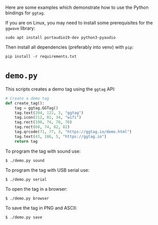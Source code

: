 Here are some examples which demonstrate how to use the Python bindings for `ggtag`.

If you are on Linux, you may need to install some prerequisites for the `ggwave` library:

```
sudo apt install portaudio19-dev python3-pyaudio
```

Then install all dependencies (preferably into venv) with `pip`:

```
pip install -r requirements.txt
```

# `demo.py`
This scripts creates a demo tag using the `ggtag` API:
```python
# Create a demo tag
def create_tag():
    tag = ggtag.GGTag()
    tag.text(204, 122, 3, "ggtag")
    tag.icon(212, 81, 34, "wifi")
    tag.rect(198, 74, 70, 70)
    tag.rect(68, 74, 82, 82)
    tag.qrcode(71, 77, 3, "https://ggtag.io/demo.html")
    tag.text(43, 186, 5, "https://ggtag.io")
    return tag
```
To program the tag with sound use:
```
$ ./demo.py sound
```
To program the tag with USB serial use:
```
$ ./demo.py serial
```
To open the tag in a browser:
```
$ ./demo.py browser
```
To save the tag in PNG and ASCII:
```
$ ./demo.py save
```
